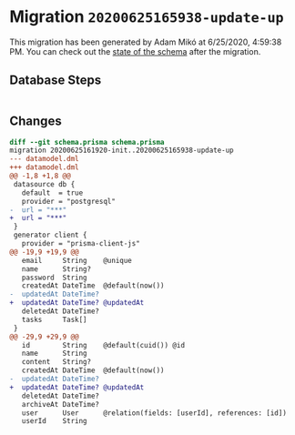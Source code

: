 # Migration `20200625165938-update-up`

This migration has been generated by Adam Mikó at 6/25/2020, 4:59:38 PM.
You can check out the [state of the schema](./schema.prisma) after the migration.

## Database Steps

```sql

```

## Changes

```diff
diff --git schema.prisma schema.prisma
migration 20200625161920-init..20200625165938-update-up
--- datamodel.dml
+++ datamodel.dml
@@ -1,8 +1,8 @@
 datasource db {
   default  = true
   provider = "postgresql"
-  url = "***"
+  url = "***"
 }
 generator client {
   provider = "prisma-client-js"
@@ -19,9 +19,9 @@
   email     String    @unique
   name      String?
   password  String
   createdAt DateTime  @default(now())
-  updatedAt DateTime?
+  updatedAt DateTime? @updatedAt
   deletedAt DateTime?
   tasks     Task[]
 }
@@ -29,9 +29,9 @@
   id        String    @default(cuid()) @id
   name      String
   content   String?
   createdAt DateTime  @default(now())
-  updatedAt DateTime?
+  updatedAt DateTime? @updatedAt
   deletedAt DateTime?
   archiveAt DateTime?
   user      User      @relation(fields: [userId], references: [id])
   userId    String
```



